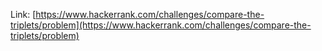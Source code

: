 Link: [https://www.hackerrank.com/challenges/compare-the-triplets/problem](https://www.hackerrank.com/challenges/compare-the-triplets/problem)
